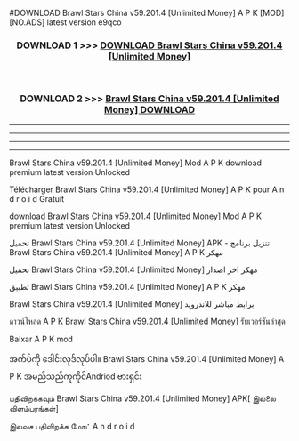#DOWNLOAD Brawl Stars China v59.201.4  [Unlimited Money] A P K [MOD] [NO.ADS] latest version e9qco



<div align="center">

<h3>DOWNLOAD 1 >>> <a href="https://teeasianyam.web.app?sq=Brawl Stars China v59.201.4  [Unlimited Money]">DOWNLOAD Brawl Stars China v59.201.4  [Unlimited Money] </a></h3><br>

<h3>DOWNLOAD 2 >>> <a href="https://teeasianyam.web.app?sq=Brawl Stars China v59.201.4  [Unlimited Money] ">Brawl Stars China v59.201.4  [Unlimited Money]  DOWNLOAD </a></h3>

</div>


----------------------------------------------------------

----------------------------------------------------------

----------------------------------------------------------

----------------------------------------------------------


Brawl Stars China v59.201.4  [Unlimited Money]  Mod A P K download premium latest version Unlocked

Télécharger Brawl Stars China v59.201.4  [Unlimited Money]  A P K pour A n d r o i d Gratuit

download Brawl Stars China v59.201.4  [Unlimited Money]  Mod A P K premium latest version Unlocked

تحميل Brawl Stars China v59.201.4  [Unlimited Money]  APK - تنزيل برنامج Brawl Stars China v59.201.4  [Unlimited Money]  A P K مهكر

تحميل Brawl Stars China v59.201.4  [Unlimited Money]  مهكر اخر اصدار

تطبيق Brawl Stars China v59.201.4  [Unlimited Money]  A P K مهكر

Brawl Stars China v59.201.4  [Unlimited Money]  برابط مباشر للاندرويد

ดาวน์โหลด A P K Brawl Stars China v59.201.4  [Unlimited Money]  รับเวอร์ชันล่าสุด

Baixar A P K mod

အက်ပ်ကို ဒေါင်းလုဒ်လုပ်ပါ။ Brawl Stars China v59.201.4  [Unlimited Money]  A P K အမည်သည်ကူကိုင်Andriod ဗားရှင်း

பதிவிறக்கவும் Brawl Stars China v59.201.4  [Unlimited Money]  APK[ இல்லை விளம்பரங்கள்] 
 
இலவச பதிவிறக்க மோட் A n d r o i d



